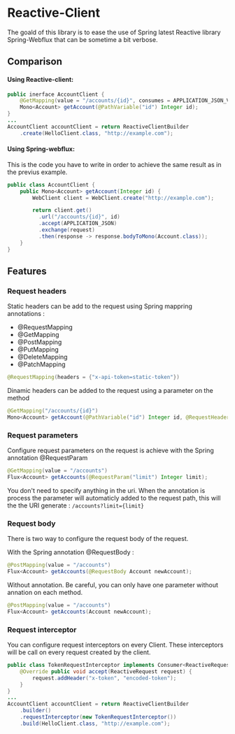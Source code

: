 # Reactive-Client
The goald of this library is to ease the use of Spring latest Reactive library Spring-Webflux that can be sometime a bit verbose.


## Comparison
#### Using Reactive-client:

```java
public inerface AccountClient {
	@GetMapping(value = "/accounts/{id}", consumes = APPLICATION_JSON_VALUE)
	Mono<Account> getAccount(@PathVariable("id") Integer id);
}
...
AccountClient accountClient = return ReactiveClientBuilder
	.create(HelloClient.class, "http://example.com");
```

#### Using Spring-webflux:
This is the code you have to write in order to achieve the same result as in the previus example.

```java
public class AccountClient {
	public Mono<Account> getAccount(Integer id) {
	    WebClient client = WebClient.create("http://example.com");

		return client.get()
          .url("/accounts/{id}", id)
          .accept(APPLICATION_JSON)
          .exchange(request)
          .then(response -> response.bodyToMono(Account.class));
    }
}
```

## Features
### Request headers
Static headers can be add to the request using Spring mappring annotations : 
* @RequestMapping
* @GetMapping
* @PostMapping
* @PutMapping
* @DeleteMapping
* @PatchMapping
```java
@RequestMapping(headers = {"x-api-token=static-token"})
```

Dinamic headers can be added to the request using a parameter on the method

```java
@GetMapping("/accounts/{id}")
Mono<Account> getAccount(@PathVariable("id") Integer id, @RequestHeader("x-api-token") String token);
```

### Request parameters
Configure request parameters on the request is achieve with the Spring annotation @RequestParam
```java
@GetMapping(value = "/accounts")
Flux<Account> getAccounts(@RequestParam("limit") Integer limit);
```
You don't need to specify anything in the uri. When the annotation is process the parameter will automaticly added to the request path, this will the the URI generate : ```/accounts?limit={limit}```

### Request body
There is two way to configure the request body of the request.

With the Spring annotation @RequestBody :
```java
@PostMapping(value = "/accounts")
Flux<Account> getAccounts(@RequestBody Account newAccount);
```
Without annotation. Be careful, you can only have one parameter without annation on each method.
```java
@PostMapping(value = "/accounts")
Flux<Account> getAccounts(Account newAccount);
```

### Request interceptor
You can configure request interceptors on every Client. These interceptors will be call on every request created by the client.

```java
public class TokenRequestInterceptor implements Consumer<ReactiveRequest> {
	@Override public void accept(ReactiveRequest request) {
    	request.addHeader("x-token", "encoded-token");
    }
}
...
AccountClient accountClient = return ReactiveClientBuilder
	.builder()
    .requestInterceptor(new TokenRequestInterceptor())
	.build(HelloClient.class, "http://example.com");
```